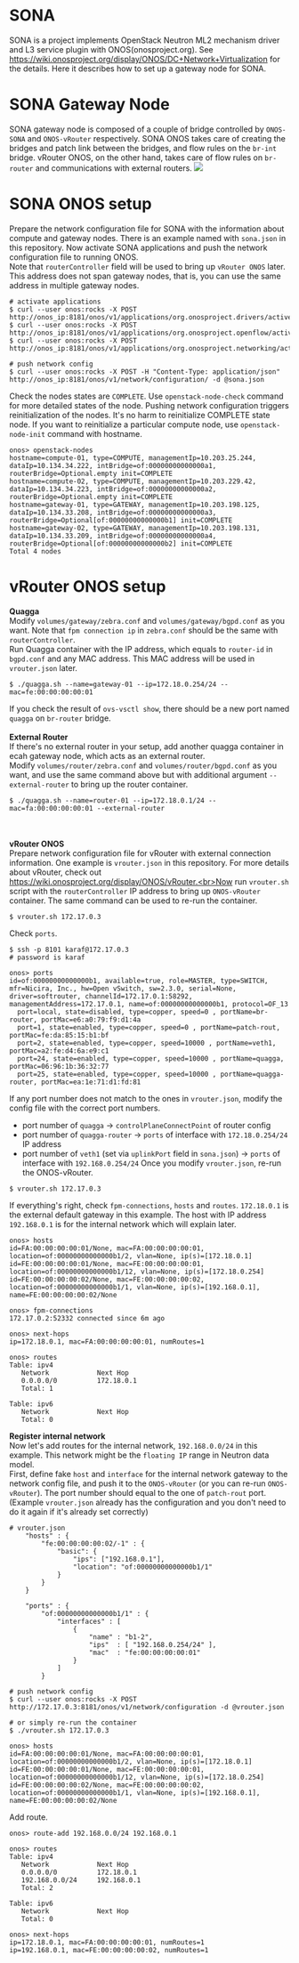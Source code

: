 # SONA
SONA is a project implements OpenStack Neutron ML2 mechanism driver and L3 service plugin with ONOS(onosproject.org). See https://wiki.onosproject.org/display/ONOS/DC+Network+Virtualization for the details.
Here it describes how to set up a gateway node for SONA. 

# SONA Gateway Node
SONA gateway node is composed of a couple of bridge controlled by `ONOS-SONA` and `ONOS-vRouter` respectively. SONA ONOS takes care of creating the bridges and patch link between the bridges, and flow rules on the `br-int` bridge. vRouter ONOS, on the other hand, takes care of flow rules on `br-router` and communications with external routers.
![](https://66.media.tumblr.com/f41999bd5184bbdb437071981e0d6379/tumblr_oa7tlwI2nz1s0jpjfo1_1280.png)

# SONA ONOS setup
Prepare the network configuration file for SONA with the information about compute and gateway nodes. There is an example named with `sona.json` in this repository. Now activate SONA applications and push the network configuration file to running ONOS.<br>Note that `routerController` field will be used to bring up `vRouter ONOS` later. This address does not span gateway nodes, that is, you can use the same address in multiple gateway nodes.
```
# activate applications
$ curl --user onos:rocks -X POST http://onos_ip:8181/onos/v1/applications/org.onosproject.drivers/active
$ curl --user onos:rocks -X POST http://onos_ip:8181/onos/v1/applications/org.onosproject.openflow/active
$ curl --user onos:rocks -X POST http://onos_ip:8181/onos/v1/applications/org.onosproject.networking/active

# push network config
$ curl --user onos:rocks -X POST -H "Content-Type: application/json" http://onos_ip:8181/onos/v1/network/configuration/ -d @sona.json
```
Check the nodes states are `COMPLETE`. Use `openstack-node-check` command for more detailed states of the node. Pushing network configuration triggers reinitialization of the nodes. It's no harm to reinitialize COMPLETE state node. If you want to reinitialize a particular compute node, use `openstack-node-init` command with hostname.
```
onos> openstack-nodes
hostname=compute-01, type=COMPUTE, managementIp=10.203.25.244, dataIp=10.134.34.222, intBridge=of:00000000000000a1, routerBridge=Optional.empty init=COMPLETE
hostname=compute-02, type=COMPUTE, managementIp=10.203.229.42, dataIp=10.134.34.223, intBridge=of:00000000000000a2, routerBridge=Optional.empty init=COMPLETE
hostname=gateway-01, type=GATEWAY, managementIp=10.203.198.125, dataIp=10.134.33.208, intBridge=of:00000000000000a3, routerBridge=Optional[of:00000000000000b1] init=COMPLETE
hostname=gateway-02, type=GATEWAY, managementIp=10.203.198.131, dataIp=10.134.33.209, intBridge=of:00000000000000a4, routerBridge=Optional[of:00000000000000b2] init=COMPLETE
Total 4 nodes
```

# vRouter ONOS setup
**Quagga**<br>Modify `volumes/gateway/zebra.conf` and `volumes/gateway/bgpd.conf` as you want. Note that `fpm connection ip` in `zebra.conf` should be the same with `routerController`.<br>Run Quagga container with the IP address, which equals to `router-id` in `bgpd.conf` and any MAC address. This MAC address will be used in `vrouter.json` later.
```
$ ./quagga.sh --name=gateway-01 --ip=172.18.0.254/24 --mac=fe:00:00:00:00:01
```
If you check the result of `ovs-vsctl show`, there should be a new port named `quagga` on `br-router` bridge.
<br><br>
**External Router**<br>
If there's no external router in your setup, add another quagga container in ecah gateway node, which acts as an external router.<br>Modify `volumes/router/zebra.conf` and `volumes/router/bgpd.conf` as you want, and use the same command above but with additional argument `--external-router` to bring up the router container.
```
$ ./quagga.sh --name=router-01 --ip=172.18.0.1/24 --mac=fa:00:00:00:00:01 --external-router
```
<br><br>
**vRouter ONOS**<br>
Prepare network configuration file for vRouter with external connection information. One example is `vrouter.json` in this repository. For more details about vRouter, check out https://wiki.onosproject.org/display/ONOS/vRouter.<br>Now run `vrouter.sh` script with the `routerController` IP address to bring up `ONOS-vRouter` container. The same command can be used to re-run the container.
```
$ vrouter.sh 172.17.0.3
```
Check `ports`.
```
$ ssh -p 8101 karaf@172.17.0.3
# password is karaf

onos> ports
id=of:00000000000000b1, available=true, role=MASTER, type=SWITCH, mfr=Nicira, Inc., hw=Open vSwitch, sw=2.3.0, serial=None, driver=softrouter, channelId=172.17.0.1:58292, managementAddress=172.17.0.1, name=of:00000000000000b1, protocol=OF_13
  port=local, state=disabled, type=copper, speed=0 , portName=br-router, portMac=e6:a0:79:f9:d1:4a
  port=1, state=enabled, type=copper, speed=0 , portName=patch-rout, portMac=fe:da:85:15:b1:bf
  port=2, state=enabled, type=copper, speed=10000 , portName=veth1, portMac=a2:fe:d4:6a:e9:c1
  port=24, state=enabled, type=copper, speed=10000 , portName=quagga, portMac=06:96:1b:36:32:77
  port=25, state=enabled, type=copper, speed=10000 , portName=quagga-router, portMac=ea:1e:71:d1:fd:81
```
If any port number does not match to the ones in `vrouter.json`, modify the config file with the correct port numbers.
* port number of `quagga` -> `controlPlaneConnectPoint` of router config
* port number of `quagga-router` -> `ports` of interface with `172.18.0.254/24` IP address
* port number of `veth1` (set via `uplinkPort` field in `sona.json`) -> `ports` of interface with `192.168.0.254/24`
Once you modify `vrouter.json`, re-run the ONOS-vRouter.
```
$ vrouter.sh 172.17.0.3
```

If everything's right, check `fpm-connections`, `hosts` and `routes`. `172.18.0.1` is the external default gateway in this example. The host with IP address `192.168.0.1` is for the internal network which will explain later.
```
onos> hosts
id=FA:00:00:00:00:01/None, mac=FA:00:00:00:00:01, location=of:00000000000000b1/2, vlan=None, ip(s)=[172.18.0.1]
id=FE:00:00:00:00:01/None, mac=FE:00:00:00:00:01, location=of:00000000000000b1/12, vlan=None, ip(s)=[172.18.0.254]
id=FE:00:00:00:00:02/None, mac=FE:00:00:00:00:02, location=of:00000000000000b1/1, vlan=None, ip(s)=[192.168.0.1], name=FE:00:00:00:00:02/None

onos> fpm-connections
172.17.0.2:52332 connected since 6m ago

onos> next-hops
ip=172.18.0.1, mac=FA:00:00:00:00:01, numRoutes=1

onos> routes
Table: ipv4
   Network            Next Hop
   0.0.0.0/0          172.18.0.1
   Total: 1

Table: ipv6
   Network            Next Hop
   Total: 0
```
**Register internal network**<br>
Now let's add routes for the internal network, `192.168.0.0/24` in this example. This network might be the `floating IP` range in Neutron data model.<br>First, define fake `host` and `interface` for the internal network gateway to the network config file, and push it to the `ONOS-vRouter` (or you can re-run `ONOS-vRouter`). The port number should equal to the one of `patch-rout` port. (Example `vrouter.json` already has the configuration and you don't need to do it again if it's already set correctly)
```
# vrouter.json
    "hosts" : {
        "fe:00:00:00:00:02/-1" : {
            "basic": {
                "ips": ["192.168.0.1"],
                "location": "of:00000000000000b1/1"
            }
        }
    }
    
    "ports" : {
        "of:00000000000000b1/1" : {
            "interfaces" : [
                {
                    "name" : "b1-2",
                    "ips"  : [ "192.168.0.254/24" ],
                    "mac"  : "fe:00:00:00:00:01"
                }
            ]
        }

# push network config
$ curl --user onos:rocks -X POST http://172.17.0.3:8181/onos/v1/network/configuration -d @vrouter.json

# or simply re-run the container
$ ./vrouter.sh 172.17.0.3

onos> hosts
id=FA:00:00:00:00:01/None, mac=FA:00:00:00:00:01, location=of:00000000000000b1/2, vlan=None, ip(s)=[172.18.0.1]
id=FE:00:00:00:00:01/None, mac=FE:00:00:00:00:01, location=of:00000000000000b1/12, vlan=None, ip(s)=[172.18.0.254]
id=FE:00:00:00:00:02/None, mac=FE:00:00:00:00:02, location=of:00000000000000b1/1, vlan=None, ip(s)=[192.168.0.1], name=FE:00:00:00:00:02/None
```
Add route.
```
onos> route-add 192.168.0.0/24 192.168.0.1

onos> routes
Table: ipv4
   Network            Next Hop
   0.0.0.0/0          172.18.0.1
   192.168.0.0/24     192.168.0.1
   Total: 2

Table: ipv6
   Network            Next Hop
   Total: 0
   
onos> next-hops
ip=172.18.0.1, mac=FA:00:00:00:00:01, numRoutes=1
ip=192.168.0.1, mac=FE:00:00:00:00:02, numRoutes=1
```
